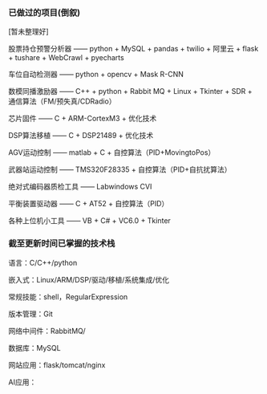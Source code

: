 ### 已做过的项目(倒叙)

[暂未整理好]

股票持仓预警分析器 —— python + MySQL + pandas + twilio + 阿里云 + flask + tushare + WebCrawl + pyecharts

车位自动检测器 —— python + opencv + Mask R-CNN

数模同播激励器 —— C++ + python + Rabbit MQ + Linux + Tkinter + SDR + 通信算法（FM/预失真/CDRadio）

芯片固件 —— C + ARM-CortexM3 + 优化技术

DSP算法移植 —— C + DSP21489 + 优化技术

AGV运动控制 —— matlab + C + 自控算法（PID+MovingtoPos）

武器站运动控制 —— TMS320F28335 + 自控算法（PID+自抗扰算法）

绝对式编码器质检工具 —— Labwindows CVI

平衡装置驱动器 —— C + AT52 + 自控算法（PID）

各种上位机小工具 —— VB + C# + VC6.0 + Tkinter

### 截至更新时间已掌握的技术栈

语言：C/C++/python

嵌入式：Linux/ARM/DSP/驱动/移植/系统集成/优化

常规技能：shell，RegularExpression

版本管理：Git

网络中间件：RabbitMQ/

数据库：MySQL

网站应用：flask/tomcat/nginx

AI应用：


